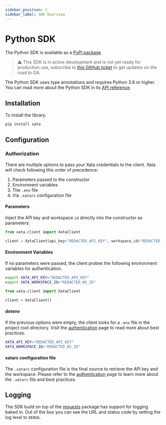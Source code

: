 ```yaml
---
sidebar_position: 1
sidebar_label: SDK Overview
---
```


# Python SDK

The Python SDK is available as a [PyPI package](https://pypi.org/project/xata/)

> ⚠️ This SDK is in active development and is not yet ready for production use, subscribe to [this GitHub ticket](https://github.com/xataio/xata-py/issues/24) to get updates on the road to GA.

The Python SDK uses type annotations and requires Python 3.8 or higher. You can read more about the Python SDK in its [API reference](https://xata-py.readthedocs.io).

## Installation

To install the library:

```bash
pip install xata
```

## Configuration

### Authorization

There are multiple options to pass your Xata credentials to the client. Xata will check following this order of precedence:
1. Parameters passed to the constructor
2. Environment variables
3. The `.env` file
4. Via `.xatarc` configuration file

#### Parameters

Inject the API key and workspace `id` directly into the constructor as parameters:

```python
from xata.client import XataClient

client = XataClient(api_key="REDACTED_API_KEY", workspace_id="REDACTED_WS_ID")
```

#### Environment Variables

If no parameters were passed, the client probes the following environment variables for authentication.

```bash
export XATA_API_KEY="REDACTED_API_KEY"
export XATA_WORKSPACE_ID="REDACTED_WS_ID"
```

```python
from xata.client import XataClient

client = XataClient()
```

#### dotenv

If the previous options were empty, the client looks for a `.env` file in the project root directory. Visit the [authentication](/cli/authentication) page to read more about best practices.

```bash
XATA_API_KEY="REDACTED_API_KEY"
XATA_WORKSPACE_ID="REDACTED_WS_ID"
```

#### xatarc configuration file

The `.xatarc` configuration file is the final source to retrieve the API key and the workspace. 
Please refer to the [authentication](/cli/authentication) page to learn more about the `.xatarc` file and best practices.

## Logging

The SDK build on top of the [requests](https://pypi.org/project/requests/) package has support for logging baked in. Out of the box you can see the URL and status code by setting the log level to `DEBUG`.
